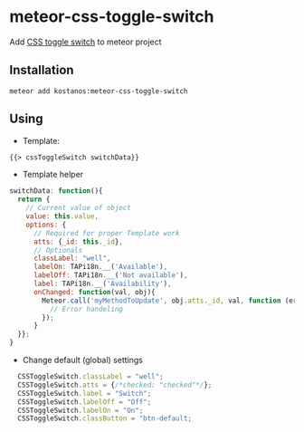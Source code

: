 # meteor-css-toggle-switch
Add <a href="https://ghinda.net/css-toggle-switch/">CSS toggle switch</a> to meteor project

## Installation
```
meteor add kostanos:meteor-css-toggle-switch
```

## Using
* Template:
```html
{{> cssToggleSwitch switchData}}
```

* Template helper
```js
switchData: function(){
  return {
    // Current value of object
    value: this.value,
    options: {
      // Required for proper Template work
      atts: {_id: this._id},
      // Optionals
      classLabel: "well",
      labelOn: TAPi18n.__('Available'),
      labelOff: TAPi18n.__('Not available'),
      label: TAPi18n.__('Availability'),
      onChanged: function(val, obj){
        Meteor.call('myMethodToUpdate', obj.atts._id, val, function (error, result) {
          // Error handeling
        });
      }
  }};
}
```

* Change default (global) settings
```js
  CSSToggleSwitch.classLabel = "well";
  CSSToggleSwitch.atts = {/*checked: "checked"*/};
  CSSToggleSwitch.label = "Switch";
  CSSToggleSwitch.labelOff = "Off";
  CSSToggleSwitch.labelOn = "On";
  CSSToggleSwitch.classButton = "btn-default;
```